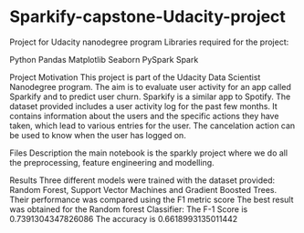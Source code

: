 # Sparkify-capstone-Udacity-project
Project for Udacity nanodegree program
Libraries required for the project:

Python
Pandas
Matplotlib
Seaborn
PySpark
Spark

Project Motivation
This project is part of the Udacity Data Scientist Nanodegree program. The aim is to evaluate user activity for an app called Sparkify  and to predict user churn. Sparkify is a similar app to Spotify. The dataset provided includes a user activity log for the past few months. It contains  information about the users and the specific actions they have taken, which lead to various entries for the user. The cancelation action can be used to know when the user has logged on. 

Files Description
the main notebook is the sparkly project where we do all the preprocessing, feature engineering and modelling.

Results
Three different models were trained with the dataset provided:  Random Forest, Support Vector Machines and Gradient Boosted Trees. 
Their performance was compared using the F1 metric score 
The best result was obtained for the Random forest Classifier:
The F-1 Score is 0.7391304347826086
The accuracy is 0.6618993135011442


